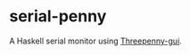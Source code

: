 # serial-penny

A Haskell serial monitor using [Threepenny-gui][TP].

 [TP]: https://github.com/HeinrichApfelmus/threepenny-gui
